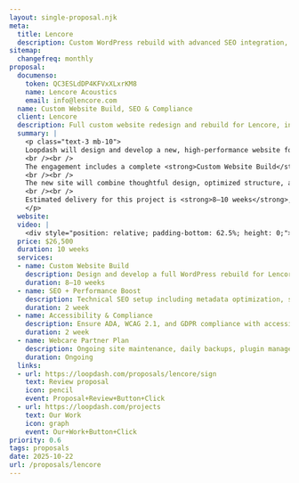 ```yaml
---  
layout: single-proposal.njk  
meta:  
  title: Lencore  
  description: Custom WordPress rebuild with advanced SEO integration, accessibility compliance, and ongoing hosting and support.  
sitemap:  
  changefreq: monthly  
proposal:  
  documenso:  
    token: QC3ESLdDP4KFVxXLxrKM8
    name: Lencore Acoustics  
    email: info@lencore.com  
  name: Custom Website Build, SEO & Compliance  
  client: Lencore  
  description: Full custom website redesign and rebuild for Lencore, including SEO integration, accessibility compliance, and ongoing support.  
  summary: |  
    <p class="text-3 mb-10">
    Loopdash will design and develop a new, high-performance website for <strong>Lencore</strong> — built to reflect their leadership in sound masking and acoustic solutions while meeting modern web standards.  
    <br /><br />  
    The engagement includes a complete <strong>Custom Website Build</strong> in WordPress with responsive design, technical SEO setup, and accessibility compliance for ADA/WCAG/GDPR standards.  
    <br /><br />  
    The new site will combine thoughtful design, optimized structure, and measurable performance improvements to support growth, brand trust, and lead generation.  
    <br /><br />  
    Estimated delivery for this project is <strong>8–10 weeks</strong>, including all build and integration phases. Please review <a href="{{ proposal.links[0].url }}" target="_blank" class="link plausible-event-name=Proposal+Sign+Link+Click">your proposal</a> for details or learn more <a href="/about" target="_blank" class="link plausible-event-name=Proposal+About+Link+Click">about us</a> and our <a href="/faq" target="_blank" class="link plausible-event-name=Proposal+FAQ+Link+Click">common questions</a>.  
    </p>  
  website:   
  video: |  
    <div style="position: relative; padding-bottom: 62.5%; height: 0;"><iframe src="https://www.loom.com/embed/7899fddf0b7f40dd9c7a66d9e47ae62b?sid=b915dd0a-60ad-4e53-9fd3-8fd692172814" frameborder="0" webkitallowfullscreen mozallowfullscreen allowfullscreen style="position: absolute; top: 0; left: 0; width: 100%; height: 100%;"></iframe></div>
  price: $26,500  
  duration: 10 weeks  
  services:  
  - name: Custom Website Build  
    description: Design and develop a full WordPress rebuild for Lencore with modern layout, flexible content blocks, and hybrid data visualization. Includes content migration, responsive design, and multiple custom page templates & forms.  
    duration: 8–10 weeks  
  - name: SEO + Performance Boost  
    description: Technical SEO setup including metadata optimization, schema markup, speed improvements, and Google Search Console integration to enhance organic visibility and site performance.  
    duration: 2 week  
  - name: Accessibility & Compliance  
    description: Ensure ADA, WCAG 2.1, and GDPR compliance with accessibility testing, structure validation, and clear labeling to meet international standards and improve user trust.  
    duration: 2 week  
  - name: Webcare Partner Plan  
    description: Ongoing site maintenance, daily backups, plugin management, visual regression testing, 30 monthly hours for updates or edits or feature enhancements. Weekly call cadence.
    duration: Ongoing 
  links:  
  - url: https://loopdash.com/proposals/lencore/sign  
    text: Review proposal  
    icon: pencil  
    event: Proposal+Review+Button+Click  
  - url: https://loopdash.com/projects  
    text: Our Work  
    icon: graph  
    event: Our+Work+Button+Click  
priority: 0.6  
tags: proposals  
date: 2025-10-22  
url: /proposals/lencore  
---
```

